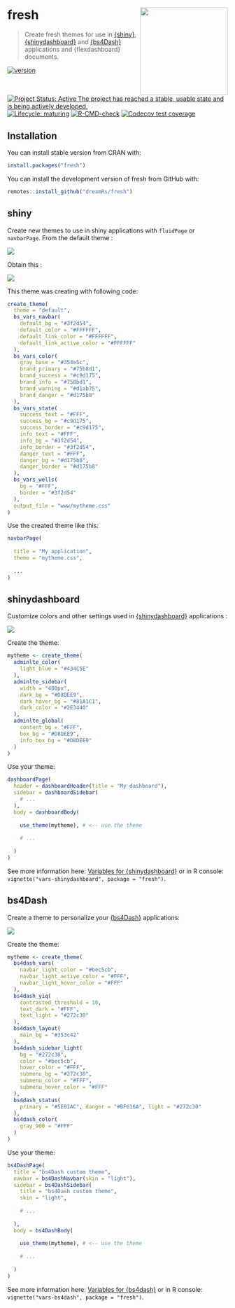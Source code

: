 # fresh <img src="man/figures/fresh-logo.png" width=200 align="right" />

> Create fresh themes for use in [{shiny}](https://github.com/rstudio/shiny), [{shinydashboard}](https://github.com/rstudio/shinydashboard) and [{bs4Dash}](https://github.com/RinteRface/bs4Dash) applications and {flexdashboard} documents.

<!-- badges: start -->
[![version](http://www.r-pkg.org/badges/version/fresh)](https://CRAN.R-project.org/package=fresh)
[![Project Status: Active The project has reached a stable, usable state and is being actively developed.](https://www.repostatus.org/badges/latest/active.svg)](https://www.repostatus.org/#active)
[![Lifecycle: maturing](https://img.shields.io/badge/lifecycle-maturing-blue.svg)](https://www.tidyverse.org/lifecycle/#maturing)
[![R-CMD-check](https://github.com/dreamRs/fresh/actions/workflows/R-CMD-check.yaml/badge.svg)](https://github.com/dreamRs/fresh/actions/workflows/R-CMD-check.yaml)
[![Codecov test coverage](https://codecov.io/gh/dreamRs/fresh/branch/master/graph/badge.svg)](https://codecov.io/gh/dreamRs/fresh?branch=master)
<!-- badges: end -->


## Installation

You can install stable version from CRAN with:

```r
install.packages("fresh")
```

You can install the development version of fresh from GitHub with:

```r
remotes::install_github("dreamRs/fresh")
```

## shiny

Create new themes to use in shiny applications with `fluidPage` or `navbarPage`. From the default theme :

![](man/figures/shiny-default.png)

Obtain this :

![](man/figures/shiny-custom.png)


This theme was creating with following code:

```r
create_theme(
  theme = "default",
  bs_vars_navbar(
    default_bg = "#3f2d54",
    default_color = "#FFFFFF",
    default_link_color = "#FFFFFF",
    default_link_active_color = "#FFFFFF"
  ),
  bs_vars_color(
    gray_base = "#354e5c",
    brand_primary = "#75b8d1",
    brand_success = "#c9d175",
    brand_info = "#758bd1",
    brand_warning = "#d1ab75",
    brand_danger = "#d175b8"
  ),
  bs_vars_state(
    success_text = "#FFF",
    success_bg = "#c9d175",
    success_border = "#c9d175",
    info_text = "#FFF",
    info_bg = "#3f2d54",
    info_border = "#3f2d54",
    danger_text = "#FFF",
    danger_bg = "#d175b8",
    danger_border = "#d175b8"
  ),
  bs_vars_wells(
    bg = "#FFF",
    border = "#3f2d54"
  ),
  output_file = "www/mytheme.css"
)
```

Use the created theme like this: 

```r
navbarPage(
  
  title = "My application",
  theme = "mytheme.css",
  
  ...
)
```




## shinydashboard

Customize colors and other settings used in [{shinydashboard}](https://github.com/rstudio/shinydashboard) applications :

![](man/figures/shinydashboard.png)


Create the theme:

```r
mytheme <- create_theme(
  adminlte_color(
    light_blue = "#434C5E"
  ),
  adminlte_sidebar(
    width = "400px",
    dark_bg = "#D8DEE9",
    dark_hover_bg = "#81A1C1",
    dark_color = "#2E3440"
  ),
  adminlte_global(
    content_bg = "#FFF",
    box_bg = "#D8DEE9", 
    info_box_bg = "#D8DEE9"
  )
)
```

Use your theme:

```r
dashboardPage(
  header = dashboardHeader(title = "My dashboard"),
  sidebar = dashboardSidebar(
    # ...
  ),
  body = dashboardBody(
    
    use_theme(mytheme), # <-- use the theme
    
    # ...
    
  )
)
```


See more information here: [Variables for {shinydashboard}](https://dreamrs.github.io/fresh/articles/vars-shinydashboard.html) or in R console: `vignette("vars-shinydashboard", package = "fresh")`.



## bs4Dash

Create a theme to personalize your [{bs4Dash}](https://github.com/RinteRface/bs4Dash) applications:

![](man/figures/bs4dash.png)

Create the theme:

```r
mytheme <- create_theme(
  bs4dash_vars(
    navbar_light_color = "#bec5cb",
    navbar_light_active_color = "#FFF",
    navbar_light_hover_color = "#FFF"
  ),
  bs4dash_yiq(
    contrasted_threshold = 10,
    text_dark = "#FFF", 
    text_light = "#272c30"
  ),
  bs4dash_layout(
    main_bg = "#353c42"
  ),
  bs4dash_sidebar_light(
    bg = "#272c30", 
    color = "#bec5cb",
    hover_color = "#FFF",
    submenu_bg = "#272c30", 
    submenu_color = "#FFF", 
    submenu_hover_color = "#FFF"
  ),
  bs4dash_status(
    primary = "#5E81AC", danger = "#BF616A", light = "#272c30"
  ),
  bs4dash_color(
    gray_900 = "#FFF"
  )
)
```

Use your theme:

```r
bs4DashPage(
  title = "bs4Dash custom theme",
  navbar = bs4DashNavbar(skin = "light"),
  sidebar = bs4DashSidebar(
    title = "bs4Dash custom theme",
    skin = "light",
    
    # ...
    
  ),
  body = bs4DashBody(
    
    use_theme(mytheme), # <-- use the theme
    
    # ...
    
  )
)
```


See more information here: [Variables for {bs4dash}](https://dreamrs.github.io/fresh/articles/vars-bs4dash.html) or in R console: `vignette("vars-bs4dash", package = "fresh")`.




